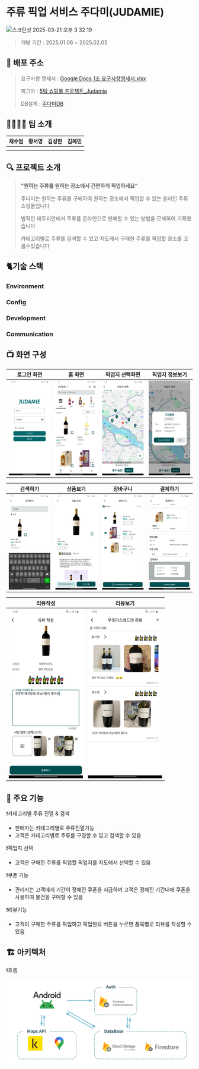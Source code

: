# 주류 픽업 서비스 주다미(JUDAMIE)

<img width="800" alt="스크린샷 2025-03-21 오후 3 32 19" src="https://github.com/user-attachments/assets/a1e7bb81-0ae9-4841-9e8e-9f844d39b8c2" />

> 개발 기간 : 2025.01.06 ~ 2025.02.05
> 

## 🌟 배포 주소
>
> 요구사항 명세서 : 
> [Google Docs 1조 요구사항명세서.xlsx](https://docs.google.com/spreadsheets/d/1-ofXDRmkZk47_xXCGW6bR6qeVCGTsSX3/edit?gid=1388090367#gid=1388090367)
>
> 피그마 : 
> [5팀 쇼핑몰 프로젝트_Judamie](https://www.figma.com/design/KfQfESZVDaSN9AjsIrL7xR/5%ED%8C%80-%EC%87%BC%ED%95%91%EB%AA%B0-%ED%94%84%EB%A1%9C%EC%A0%9D%ED%8A%B8_Judamie?node-id=0-1&p=f&t=C6MiEut56U40nvz5-0)
>
> DB설계 :
> [주다미DB](https://docs.google.com/spreadsheets/d/1SCuNlvhLw9gVG4kw_PFAJ-dmJBbQWXTtrIrgylUT9h0/edit?gid=378717404#gid=378717404)
> 

## 👨‍👩‍👧‍👦 팀 소개

| 채수범 | 황서영 | 김성한 | 김혜민 |
| --- | --- | --- | --- |
|  |  |  |  |
|  |  |  |  |

## 🔍 프로젝트 소개

> **"원하는 주류를 원하는 장소에서 간편하게 픽업하세요"**
>
>
> 주다미는 원하는 주류를 구매하여 원하는 장소에서 픽업할 수 있는 온라인 주류 쇼핑몰입니다
>
> 법적인 테두리안에서 주류를 온라인으로 판매할 수 있는 방법을 모색하여 기획했습니다
>
> 카테고리별로 주류를 검색할 수 있고 지도에서 구매한 주류를 픽업할 장소를 고를수있습니다
> 

## 🐈기술 스택

### **Environment**

[](https://img.shields.io/badge/androidstudio-3DDC84?style=for-the-badge&logo=androidstudio&logoColor=white)

[](https://img.shields.io/badge/github-181717?style=for-the-badge&logo=github&logoColor=white)

[](https://img.shields.io/badge/git-F05032?style=for-the-badge&logo=git&logoColor=white)

### Config

[](https://img.shields.io/badge/gradle-02303A?style=for-the-badge&logo=gradle&logoColor=white)

### Development

[](https://img.shields.io/badge/android-34A853?style=for-the-badge&logo=android&logoColor=white)

[](https://img.shields.io/badge/kotlin-7F52FF?style=for-the-badge&logo=kotlin&logoColor=white)

[](https://img.shields.io/badge/MVVM-2D50A5?style=for-the-badge)

[](https://img.shields.io/badge/Hilt-36474F?style=for-the-badge)

[](https://img.shields.io/badge/firebase-DD2C00?style=for-the-badge&logo=firebase&logoColor=white)

[](https://img.shields.io/badge/node.js-339933?style=for-the-badge&logo=Node.js&logoColor=white)

### Communication

[](https://img.shields.io/badge/notion-000000?style=for-the-badge&logo=notion&logoColor=white)

## 📺 화면 구성

| 로그인 화면 | 홈 화면 | 픽업지 선택화면 | 픽업지 정보보기 |
| --- | --- | --- | --- |
| <img src="app/src/main/res/drawable/screenshot_20250314_172929.png" width="200"> | <img src="app/src/main/res/drawable/screenshot_20250314_180155.png" width="200"> |<img src="app/src/main/res/drawable/screenshot_20250314_173412.png" width="200"> | <img src="app/src/main/res/drawable/screenshot_20250314_173340.png" width="200"> |



| 검색하기 | 상품보기 | 장바구니 | 결제하기 |
| --- | --- | --- | --- |
| <img src="app/src/main/res/drawable/screenshot_20250314_173740.png" width="200"> | <img src="app/src/main/res/drawable/screenshot_20250314_175112.png" width="200"> | <img src="app/src/main/res/drawable/screenshot_20250314_173927.png" width="200"> | <img src="app/src/main/res/drawable/screenshot_20250314_174043.png" width="200"> |

| 리뷰작성 | 리뷰보기 |
| --- | --- |
| <img src="app/src/main/res/drawable/screenshot_20250314_174816.png" width="200"> | <img src="app/src/main/res/drawable/screenshot_20250314_175027.png" width="200"> |
## 🔔 주요 기능

❗카테고리별 주류 진열 & 검색

- 판매자는 카테고리별로 주류진열가능
- 고객은 카테고리별로 주류를 구경할 수 있고 검색할 수 있음

❗픽업지 선택

- 고객은 구매한 주류를 픽업할 픽업지를 지도에서 선택할 수 있음

❗쿠폰 기능

- 관리자는 고객에게 기간이 정해진 쿠폰을 지급하며 고객은 정해진 기간내에 쿠폰을 사용하여 물건을 구매할 수 있음

❗리뷰기능

- 고객이 구매한 주류를 픽업하고 픽업완료 버튼을 누르면 품목별로 리뷰를 작성할 수 있음

## 🏗️ **아키텍처**

❗흐름

![image1](app/src/main/res/drawable/judamie_architecture.png)
